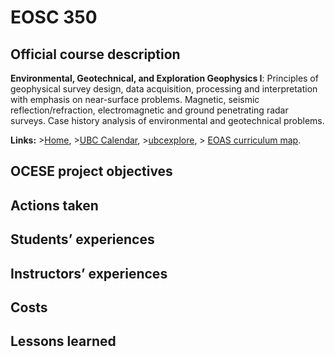 # EOSC 350

## Official course description

**Environmental, Geotechnical, and Exploration Geophysics I**: Principles of geophysical survey design, data acquisition, processing and interpretation with emphasis on near-surface problems. Magnetic, seismic reflection/refraction, electromagnetic and ground penetrating radar surveys. Case history analysis of environmental and geotechnical problems.

**Links:**
\>[Home](https://www.eoas.ubc.ca/academics/courses/eosc350),
\>[UBC Calendar](https://courses.students.ubc.ca/cs/courseschedule?pname=subjarea&tname=subj-course&dept=EOSC&course=350),
\>[ubcexplore](https://ubcexplorer.io/course/EOSC/350),
\> [EOAS curriculum map](https://www.eoas.ubc.ca/~quest/eoas-only.html).

## OCESE project objectives

## Actions taken

## Students’ experiences

## Instructors’ experiences

## Costs

## Lessons learned